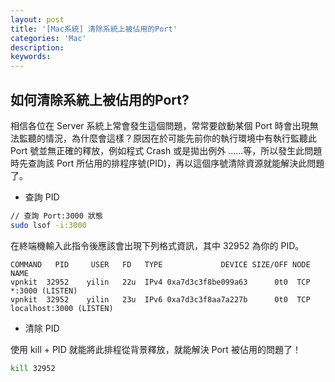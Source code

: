```yaml
---
layout: post
title: '[Mac系統] 清除系統上被佔用的Port'
categories: 'Mac'
description:
keywords: 
---
```



## 如何清除系統上被佔用的Port?
相信各位在 Server 系統上常會發生這個問題，常常要啟動某個 Port 時會出現無法監聽的情況，為什麼會這樣？原因在於可能先前你的執行環境中有執行監聽此 Port 號並無正確的釋放，例如程式 Crash 或是拋出例外 ......等，所以發生此問題時先查詢該 Port 所佔用的排程序號(PID)，再以這個序號清除資源就能解決此問題了。

- 查詢 PID 

```bash
// 查詢 Port:3000 狀態 
sudo lsof -i:3000 
```

在終端機輸入此指令後應該會出現下列格式資訊，其中 32952 為你的 PID。

```
COMMAND   PID     USER   FD   TYPE             DEVICE SIZE/OFF NODE NAME
vpnkit  32952    yilin   22u  IPv4 0xa7d3c3f8be099a63      0t0  TCP *:3000 (LISTEN)
vpnkit  32952    yilin   23u  IPv6 0xa7d3c3f8aa7a227b      0t0  TCP localhost:3000 (LISTEN)
```

- 清除 PID

使用 kill + PID 就能將此排程從背景釋放，就能解決 Port 被佔用的問題了！

```bash
kill 32952
```
